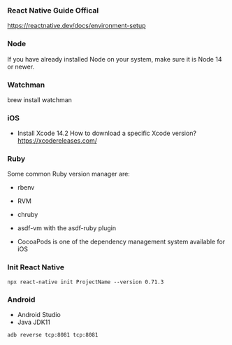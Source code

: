 ### React Native Guide Offical
  https://reactnative.dev/docs/environment-setup
### Node
If you have already installed Node on your system, make sure it is Node 14 or newer.

### Watchman

brew install watchman

### iOS

- Install Xcode 14.2
  How to download a specific Xcode version?
  https://xcodereleases.com/
  
### Ruby

Some common Ruby version manager are:

- rbenv
- RVM
- chruby
- asdf-vm with the asdf-ruby plugin

- CocoaPods is one of the dependency management system available for iOS

### Init React Native
```
npx react-native init ProjectName --version 0.71.3
```
### Android

- Android Studio
- Java JDK11

```
adb reverse tcp:8081 tcp:8081
```